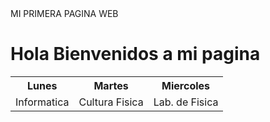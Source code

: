 <HTML>
<HEAD>
   <TITULO> MI PRIMERA PAGINA WEB </title>
</HEAD>


<BODY>
<H1> Hola Bienvenidos a mi pagina </H1>

<table class ="default">
<tr>
<th> Lunes </th>
<th> Martes </th>
<th> Miercoles </th>
</tr>

<tr>
<td> Informatica </td>
<td> Cultura Fisica </td>
<td> Lab. de Fisica </td>
</tr>

</BODY>

</HTML>
